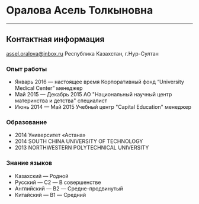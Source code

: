 # Оралова Асель Толкыновна 
***


## Контактная информация
assel.oralova@inbox.ru
Республика Казахстан, г.Нур-Султан


### Опыт работы
* Январь 2016 — настоящее время 
Корпоративный фонд “University Medical Center”
менеджер
* Май 2015 — Декабрь 2015
АО "Национальный научный центр материнства и детства"
специалист
* Июнь 2014 — Май 2015 
Учебный центр "Capital Education"
менеджер
### Образование 
* 2014 
Университет «Астана»
* 2014
SOUTH CHINA UNIVERSITY OF TECHNOLOGY
* 2013 
NORTHWESTERN  POLYTECHNICAL  UNIVERSITY
### Знание языков
* Казахский — Родной
* Русский — C2 — В совершенстве
* Английский — B2 — Средне-продвинутый
* Китайский — B1 — Средний 



